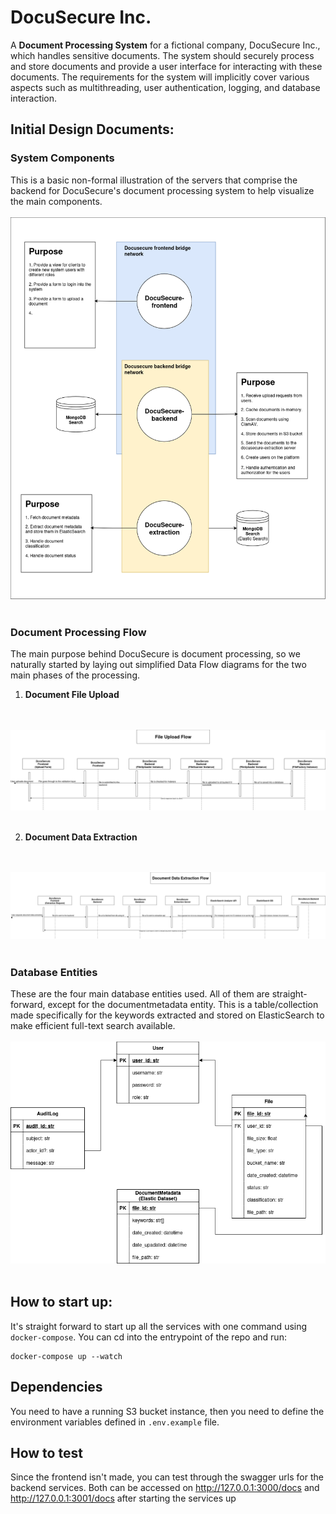 # DocuSecure Inc.
A **Document Processing System** for a fictional company, DocuSecure Inc., which handles sensitive documents. The system should securely process and store documents and provide a user interface for interacting with these documents. The requirements for the system will implicitly cover various aspects such as multithreading, user authentication, logging, and database interaction.

## Initial Design Documents:
### System Components
This is a basic non-formal illustration of the servers that comprise the backend for DocuSecure's document processing system to help visualize the main components.
<br>
<br>
<img src="./basic_system_components.png" alt="Basic system components illustration">
<br>
<br>

### Document Processing Flow
The main purpose behind DocuSecure is document processing, so we naturally started by laying out simplified Data Flow diagrams for the two main phases of the processing.
1. **Document File Upload**
<br>
<br>
<img src="./document_upload.png" alt="Service A publishes a message on RequestQueueB">
<br>
<br>

2. **Document Data Extraction**
<br>
<br>
<img src="./document_data_extraction.png" alt="Service A publishes a message on RequestQueueB">
<br>
<br>

### Database Entities
These are the four main database entities used. All of them are straight-forward, except for the documentmetadata entity. This is a table/collection made specifically for the keywords extracted and stored on ElasticSearch to make efficient full-text search available.
<br>
<br>
<img src="./database_entities.png" alt="Service A publishes a message on RequestQueueB">
<br>
<br>


## How to start up:
It's straight forward to start up all the services with one command using `docker-compose`. You can cd into the entrypoint of the repo and run:
```shell
docker-compose up --watch
```

## Dependencies
You need to have a running S3 bucket instance, then you need to define the environment variables defined in `.env.example` file.

## How to test
Since the frontend isn't made, you can test through the swagger urls for the backend services. Both can be accessed on http://127.0.0.1:3000/docs and http://127.0.0.1:3001/docs after starting the services up